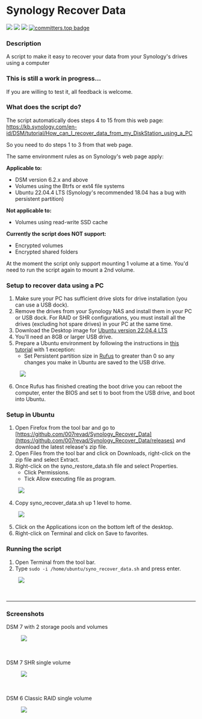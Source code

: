 # Synology Recover Data

<a href="https://github.com/007revad/Synology_Recover_Data/releases"><img src="https://img.shields.io/github/release/007revad/Synology_Recover_Data.svg"></a>
<a href="https://hits.seeyoufarm.com"><img src="https://hits.seeyoufarm.com/api/count/incr/badge.svg?url=https%3A%2F%2Fgithub.com%2F007revad%2FSynology_Recover_Data&count_bg=%2379C83D&title_bg=%23555555&icon=&icon_color=%23E7E7E7&title=views&edge_flat=false"/></a>
[![](https://img.shields.io/static/v1?label=Sponsor&message=%E2%9D%A4&logo=GitHub&color=%23fe8e86)](https://github.com/sponsors/007revad)
[![committers.top badge](https://user-badge.committers.top/australia/007revad.svg)](https://user-badge.committers.top/australia/007revad)

### Description

A script to make it easy to recover your data from your Synology's drives using a computer

### This is still a work in progress...

If you are willing to test it, all feedback is welcome.

### What does the script do?

The script automatically does steps 4 to 15 from this web page: <br>
https://kb.synology.com/en-id/DSM/tutorial/How_can_I_recover_data_from_my_DiskStation_using_a_PC

So you need to do steps 1 to 3 from that web page.

The same environment rules as on Synology's web page apply:

**Applicable to:**
- DSM version 6.2.x and above
- Volumes using the Btrfs or ext4 file systems
- Ubuntu 22.04.4 LTS (Synology's recommended 18.04 has a bug with persistent partition)

**Not applicable to:**
- Volumes using read-write SSD cache

**Currently the script does NOT support:**
- Encrypted volumes
- Encrypted shared folders

At the moment the script only support mounting 1 volume at a time. You'd need to run the script again to mount a 2nd volume.

### Setup to recover data using a PC

1. Make sure your PC has sufficient drive slots for drive installation (you can use a USB dock).
2. Remove the drives from your Synology NAS and install them in your PC or USB dock. For RAID or SHR configurations, you must install all the drives (excluding hot spare drives) in your PC at the same time.
3. Download the Desktop image for [Ubuntu version 22.04.4 LTS](https://releases.ubuntu.com/jammy/)
4. You'll need an 8GB or larger USB drive.
5. Prepare a Ubuntu environment by following the instructions in [this tutorial](https://ubuntu.com/tutorials/create-a-usb-stick-on-windows) with 1 exception:
    - Set Persistent partition size in [Rufus](https://rufus.ie/en/) to greater than 0 so any changes you make in Ubuntu are saved to the USB drive.
    <p align="left"> &nbsp; &nbsp;<img src="/images/rufus.png"></p>
6. Once Rufus has finished creating the boot drive you can reboot the computer, enter the BIOS and set ti to boot from the USB drive, and boot into Ubuntu.

### Setup in Ubuntu

1. Open Firefox from the tool bar and go to [https://github.com/007revad/Synology_Recover_Data](https://github.com/007revad/Synology_Recover_Data/releases) and download the latest release's zip file.
2. Open Files from the tool bar and click on Downloads, right-click on the zip file and select Extract.
3. Right-click on the syno_restore_data.sh file and select Properties.
    - Click Permissions.
    - Tick Allow executing file as program.
    <p align="left"> &nbsp; <img src="/images/script-permissions-2.png"></p>
4. Copy syno_recover_data.sh up 1 level to home.
    <p align="left"> &nbsp; <img src="/images/home.png"></p>
5. Click on the Applications icon on the bottom left of the desktop.
6. Right-click on Terminal and click on Save to favorites.

### Running the script

1. Open Terminal from the tool bar.
2. Type `sudo -i /home/ubuntu/syno_recover_data.sh` and press enter.
    <p align="left"> &nbsp; <img src="/images/run-script.png"></p>

<br>

---
### Screenshots

<p align="left">DSM 7 with 2 storage pools and volumes</p>
<p align="left"> &nbsp; &nbsp; &nbsp; &nbsp; &nbsp; <img src="/images/image-vg2.png"></p>

<br>

<p align="left">DSM 7 SHR single volume</p>
<p align="left"> &nbsp; &nbsp; &nbsp; &nbsp; &nbsp; <img src="/images/image-vg1000.png"></p>

<br>

<p align="left">DSM 6 Classic RAID single volume</p>
<p align="left"> &nbsp; &nbsp; &nbsp; &nbsp; &nbsp; <img src="/images/image-md.png"></p>

